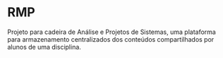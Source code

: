 # RMP
Projeto para cadeira de Análise e Projetos de Sistemas, uma plataforma para armazenamento centralizados dos conteúdos compartilhados por alunos de uma disciplina.
